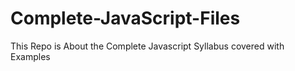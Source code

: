 # Complete-JavaScript-Files
This Repo is About the Complete Javascript Syllabus covered with Examples
